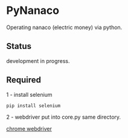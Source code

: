 # PyNanaco
Operating nanaco (electric money) via python.

## Status
development in progress.

## Required

1 - install selenium
```
pip install selenium
```

2 - webdriver put into core.py same directory.

[chrome webdriver](https://chromedriver.storage.googleapis.com/index.html?path=2.30/)
